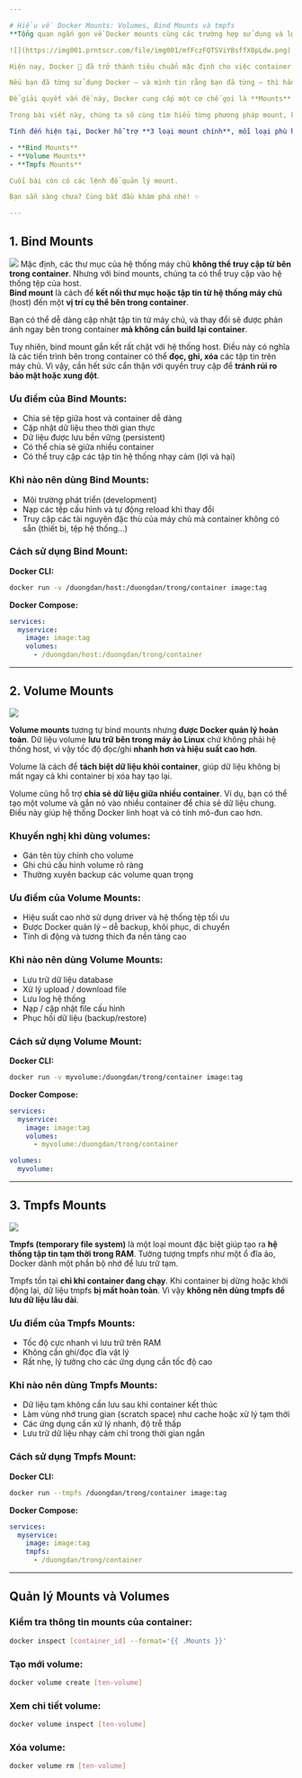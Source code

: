 ```yaml
---

# Hiểu về Docker Mounts: Volumes, Bind Mounts và tmpfs  
**Tổng quan ngắn gọn về Docker mounts cùng các trường hợp sử dụng và lợi ích của từng loại**

![](https://img001.prntscr.com/file/img001/mfFczFQTSViYBsffX0pLdw.png)

Hiện nay, Docker 🐳 đã trở thành tiêu chuẩn mặc định cho việc container hóa và được sử dụng rộng rãi trong nhiều lĩnh vực kỹ thuật phần mềm như Backend, Frontend, DevOps, và nhiều hơn nữa.

Nếu bạn đã từng sử dụng Docker – và mình tin rằng bạn đã từng – thì hẳn bạn sẽ nhận ra rằng mọi dữ liệu được ghi vào hệ thống tệp của container sẽ hoàn toàn **bị mất** nếu container bị khởi động lại (cố ý hoặc vô tình) 🔄. Đây là một vấn đề lớn, bởi vì chúng ta – những kỹ sư – có trách nhiệm nặng nề trong việc **đảm bảo dữ liệu ứng dụng được lưu trữ bền vững**.

Để giải quyết vấn đề này, Docker cung cấp một cơ chế gọi là **Mounts** nhằm hỗ trợ lưu trữ dữ liệu một cách lâu dài hơn.

Trong bài viết này, chúng ta sẽ cùng tìm hiểu từng phương pháp mount, khi nào nên dùng và cách sử dụng thông qua cả Docker CLI và Docker Compose. 🚀

Tính đến hiện tại, Docker hỗ trợ **3 loại mount chính**, mỗi loại phù hợp với các mục đích và tình huống sử dụng khác nhau:

- **Bind Mounts**
- **Volume Mounts**
- **Tmpfs Mounts**

Cuối bài còn có các lệnh để quản lý mount.  

Bạn sẵn sàng chưa? Cùng bắt đầu khám phá nhé! ✨

---
```


## 1. **Bind Mounts**
![](https://img001.prntscr.com/file/img001/Rg3MEvGFRUybRTBqLXJOYw.png)
Mặc định, các thư mục của hệ thống máy chủ **không thể truy cập từ bên trong container**. Nhưng với bind mounts, chúng ta có thể truy cập vào hệ thống tệp của host.  
**Bind mount** là cách để **kết nối thư mục hoặc tập tin từ hệ thống máy chủ** (host) đến một **vị trí cụ thể bên trong container**.

Bạn có thể dễ dàng cập nhật tập tin từ máy chủ, và thay đổi sẽ được phản ánh ngay bên trong container **mà không cần build lại container**.

Tuy nhiên, bind mount gắn kết rất chặt với hệ thống host. Điều này có nghĩa là các tiến trình bên trong container có thể **đọc, ghi, xóa** các tập tin trên máy chủ. Vì vậy, cần hết sức cẩn thận với quyền truy cập để **tránh rủi ro bảo mật hoặc xung đột**.

###  Ưu điểm của Bind Mounts:

- Chia sẻ tệp giữa host và container dễ dàng
- Cập nhật dữ liệu theo thời gian thực
- Dữ liệu được lưu bền vững (persistent)
- Có thể chia sẻ giữa nhiều container
- Có thể truy cập các tập tin hệ thống nhạy cảm (lợi và hại)

###  Khi nào nên dùng Bind Mounts:

- Môi trường phát triển (development)
- Nạp các tệp cấu hình và tự động reload khi thay đổi
- Truy cập các tài nguyên đặc thù của máy chủ mà container không có sẵn (thiết bị, tệp hệ thống...)

###  Cách sử dụng Bind Mount:

**Docker CLI:**
```bash
docker run -v /duongdan/host:/duongdan/trong/container image:tag
```

**Docker Compose:**
```yaml
services:
  myservice:
    image: image:tag
    volumes:
      - /duongdan/host:/duongdan/trong/container
```

---

## 2. **Volume Mounts**
![](https://img001.prntscr.com/file/img001/LNhmrFIuRHWo9katuTRLew.png)

**Volume mounts** tương tự bind mounts nhưng **được Docker quản lý hoàn toàn**. Dữ liệu volume **lưu trữ bên trong máy ảo Linux** chứ không phải hệ thống host, vì vậy tốc độ đọc/ghi **nhanh hơn và hiệu suất cao hơn**.

Volume là cách để **tách biệt dữ liệu khỏi container**, giúp dữ liệu không bị mất ngay cả khi container bị xóa hay tạo lại.

Volume cũng hỗ trợ **chia sẻ dữ liệu giữa nhiều container**. Ví dụ, bạn có thể tạo một volume và gắn nó vào nhiều container để chia sẻ dữ liệu chung. Điều này giúp hệ thống Docker linh hoạt và có tính mô-đun cao hơn.

###  Khuyến nghị khi dùng volumes:

- Gán tên tùy chỉnh cho volume
- Ghi chú cấu hình volume rõ ràng
- Thường xuyên backup các volume quan trọng

###  Ưu điểm của Volume Mounts:

- Hiệu suất cao nhờ sử dụng driver và hệ thống tệp tối ưu
- Được Docker quản lý – dễ backup, khôi phục, di chuyển
- Tính di động và tương thích đa nền tảng cao

###  Khi nào nên dùng Volume Mounts:

- Lưu trữ dữ liệu database
- Xử lý upload / download file
- Lưu log hệ thống
- Nạp / cập nhật file cấu hình
- Phục hồi dữ liệu (backup/restore)

###  Cách sử dụng Volume Mount:

**Docker CLI:**
```bash
docker run -v myvolume:/duongdan/trong/container image:tag
```

**Docker Compose:**
```yaml
services:
  myservice:
    image: image:tag
    volumes:
      - myvolume:/duongdan/trong/container

volumes:
  myvolume:
```

---

## 3. **Tmpfs Mounts**
![](https://img001.prntscr.com/file/img001/b9QU5e4-Q463qXirIgduQg.png)

**Tmpfs (temporary file system)** là một loại mount đặc biệt giúp tạo ra **hệ thống tập tin tạm thời trong RAM**. Tưởng tượng tmpfs như một ổ đĩa ảo, Docker dành một phần bộ nhớ để lưu trữ tạm.

Tmpfs tồn tại **chỉ khi container đang chạy**. Khi container bị dừng hoặc khởi động lại, dữ liệu tmpfs **bị mất hoàn toàn**. Vì vậy **không nên dùng tmpfs để lưu dữ liệu lâu dài**.

### Ưu điểm của Tmpfs Mounts:

- Tốc độ cực nhanh vì lưu trữ trên RAM
- Không cần ghi/đọc đĩa vật lý
- Rất nhẹ, lý tưởng cho các ứng dụng cần tốc độ cao

###  Khi nào nên dùng Tmpfs Mounts:

- Dữ liệu tạm không cần lưu sau khi container kết thúc
- Làm vùng nhớ trung gian (scratch space) như cache hoặc xử lý tạm thời
- Các ứng dụng cần xử lý nhanh, độ trễ thấp
- Lưu trữ dữ liệu nhạy cảm chỉ trong thời gian ngắn

###  Cách sử dụng Tmpfs Mount:

**Docker CLI:**
```bash
docker run --tmpfs /duongdan/trong/container image:tag
```

**Docker Compose:**
```yaml
services:
  myservice:
    image: image:tag
    tmpfs:
      - /duongdan/trong/container
```

---

##  Quản lý Mounts và Volumes

###  Kiểm tra thông tin mounts của container:
```bash
docker inspect [container_id] --format='{{ .Mounts }}'
```

### Tạo mới volume:
```bash
docker volume create [ten-volume]
```

###  Xem chi tiết volume:
```bash
docker volume inspect [ten-volume]
```

###  Xóa volume:
```bash
docker volume rm [ten-volume]
```


